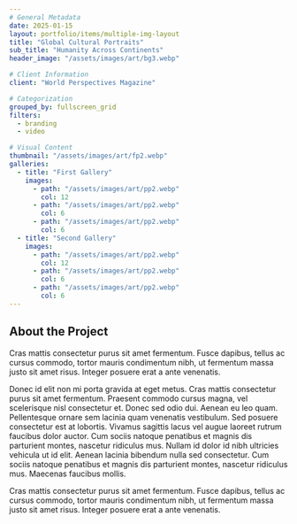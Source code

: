 ```yaml
---
# General Metadata
date: 2025-01-15
layout: portfolio/items/multiple-img-layout
title: "Global Cultural Portraits"
sub_title: "Humanity Across Continents"
header_image: "/assets/images/art/bg3.webp"

# Client Information
client: "World Perspectives Magazine"

# Categorization
grouped_by: fullscreen_grid
filters:
  - branding
  - video

# Visual Content
thumbnail: "/assets/images/art/fp2.webp"
galleries:
  - title: "First Gallery"
    images:
      - path: "/assets/images/art/pp2.webp"
        col: 12
      - path: "/assets/images/art/pp2.webp"
        col: 6
      - path: "/assets/images/art/pp2.webp"
        col: 6
  - title: "Second Gallery"
    images:
      - path: "/assets/images/art/pp2.webp"
        col: 12
      - path: "/assets/images/art/pp2.webp"
        col: 6
      - path: "/assets/images/art/pp2.webp"
        col: 6
---
```


## About the Project
<p class="lead">Cras mattis consectetur purus sit amet fermentum. Fusce dapibus, tellus ac cursus commodo, tortor mauris condimentum nibh, ut fermentum massa justo sit amet risus. Integer posuere erat a ante venenatis.</p>

Donec id elit non mi porta gravida at eget metus. Cras mattis consectetur purus sit amet fermentum. Praesent commodo cursus magna, vel scelerisque nisl consectetur et. Donec sed odio dui. Aenean eu leo quam. Pellentesque ornare sem lacinia quam venenatis vestibulum. Sed posuere consectetur est at lobortis. Vivamus sagittis lacus vel augue laoreet rutrum faucibus dolor auctor. Cum sociis natoque penatibus et magnis dis parturient montes, nascetur ridiculus mus. Nullam id dolor id nibh ultricies vehicula ut id elit. Aenean lacinia bibendum nulla sed consectetur. Cum sociis natoque penatibus et magnis dis parturient montes, nascetur ridiculus mus. Maecenas faucibus mollis.

<!-- gallery -->

<p class="lead">Cras mattis consectetur purus sit amet fermentum. Fusce dapibus, tellus ac cursus commodo, tortor mauris condimentum nibh, ut fermentum massa justo sit amet risus. Integer posuere erat a ante venenatis.</p>

<!-- gallery -->